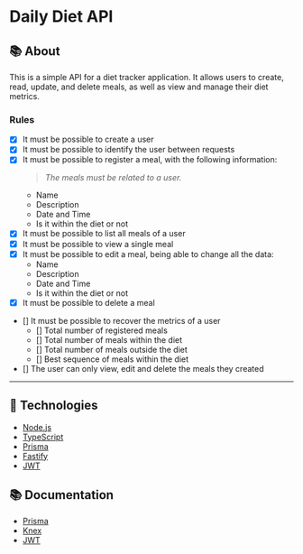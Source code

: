 # Daily Diet API

## 📚 About

This is a simple API for a diet tracker application. It allows users to create, read, update, and delete meals, as well as view and manage their diet metrics.

### Rules

- [x] It must be possible to create a user
- [x] It must be possible to identify the user between requests
- [x] It must be possible to register a meal, with the following information:
  > *The meals must be related to a user.*
  - Name
  - Description
  - Date and Time
  - Is it within the diet or not
- [x] It must be possible to list all meals of a user
- [x] It must be possible to view a single meal
- [x] It must be possible to edit a meal, being able to change all the data:
  - Name
  - Description
  - Date and Time
  - Is it within the diet or not
- [x] It must be possible to delete a meal
- [] It must be possible to recover the metrics of a user
  - [] Total number of registered meals
  - [] Total number of meals within the diet
  - [] Total number of meals outside the diet
  - [] Best sequence of meals within the diet
- [] The user can only view, edit and delete the meals they created

---

## 🚀 Technologies

- [Node.js](https://nodejs.org/en/)
- [TypeScript](https://www.typescriptlang.org/)
- [Prisma](https://www.prisma.io/)
- [Fastify](https://www.fastify.io/)
- [JWT](https://jwt.io/)

## 📚 Documentation

- [Prisma](https://www.prisma.io/docs)
- [Knex](https://knexjs.org/)
- [JWT](https://jwt.io/docs)
